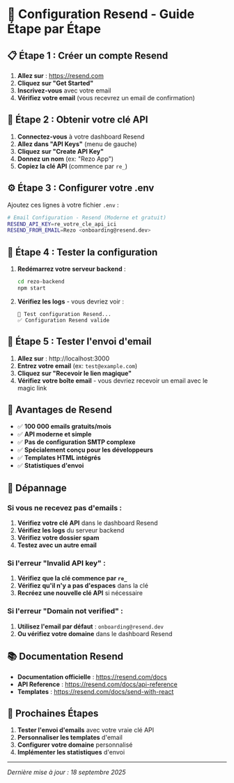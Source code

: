 # 🚀 Configuration Resend - Guide Étape par Étape

## 📋 **Étape 1 : Créer un compte Resend**

1. **Allez sur** : https://resend.com
2. **Cliquez sur "Get Started"**
3. **Inscrivez-vous** avec votre email
4. **Vérifiez votre email** (vous recevrez un email de confirmation)

## 🔑 **Étape 2 : Obtenir votre clé API**

1. **Connectez-vous** à votre dashboard Resend
2. **Allez dans "API Keys"** (menu de gauche)
3. **Cliquez sur "Create API Key"**
4. **Donnez un nom** (ex: "Rezo App")
5. **Copiez la clé API** (commence par `re_`)

## ⚙️ **Étape 3 : Configurer votre .env**

Ajoutez ces lignes à votre fichier `.env` :

```bash
# Email Configuration - Resend (Moderne et gratuit)
RESEND_API_KEY=re_votre_cle_api_ici
RESEND_FROM_EMAIL=Rezo <onboarding@resend.dev>
```

## 🧪 **Étape 4 : Tester la configuration**

1. **Redémarrez votre serveur backend** :
   ```bash
   cd rezo-backend
   npm start
   ```

2. **Vérifiez les logs** - vous devriez voir :
   ```
   🧪 Test configuration Resend...
   ✅ Configuration Resend valide
   ```

## 📧 **Étape 5 : Tester l'envoi d'email**

1. **Allez sur** : http://localhost:3000
2. **Entrez votre email** (ex: `test@example.com`)
3. **Cliquez sur "Recevoir le lien magique"**
4. **Vérifiez votre boîte email** - vous devriez recevoir un email avec le magic link

## 🎯 **Avantages de Resend**

- ✅ **100 000 emails gratuits/mois**
- ✅ **API moderne et simple**
- ✅ **Pas de configuration SMTP complexe**
- ✅ **Spécialement conçu pour les développeurs**
- ✅ **Templates HTML intégrés**
- ✅ **Statistiques d'envoi**

## 🔧 **Dépannage**

### Si vous ne recevez pas d'emails :
1. **Vérifiez votre clé API** dans le dashboard Resend
2. **Vérifiez les logs** du serveur backend
3. **Vérifiez votre dossier spam**
4. **Testez avec un autre email**

### Si l'erreur "Invalid API key" :
1. **Vérifiez que la clé commence par `re_`**
2. **Vérifiez qu'il n'y a pas d'espaces** dans la clé
3. **Recréez une nouvelle clé API** si nécessaire

### Si l'erreur "Domain not verified" :
1. **Utilisez l'email par défaut** : `onboarding@resend.dev`
2. **Ou vérifiez votre domaine** dans le dashboard Resend

## 📚 **Documentation Resend**

- **Documentation officielle** : https://resend.com/docs
- **API Reference** : https://resend.com/docs/api-reference
- **Templates** : https://resend.com/docs/send-with-react

## 🎉 **Prochaines Étapes**

1. **Tester l'envoi d'emails** avec votre vraie clé API
2. **Personnaliser les templates** d'email
3. **Configurer votre domaine** personnalisé
4. **Implémenter les statistiques** d'envoi

---
*Dernière mise à jour : 18 septembre 2025*
